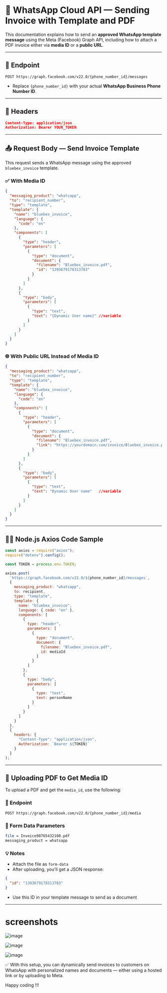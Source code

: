 # 📄 WhatsApp Cloud API — Sending Invoice with Template and PDF

This documentation explains how to send an **approved WhatsApp template message** using the Meta (Facebook) Graph API, including how to attach a PDF invoice either via **media ID** or a **public URL**.

---

## 📌 Endpoint

```http
POST https://graph.facebook.com/v22.0/{phone_number_id}/messages
```

- Replace `{phone_number_id}` with your actual **WhatsApp Business Phone Number ID**.

---

## 🧾 Headers

```json
Content-Type: application/json  
Authorization: Bearer YOUR_TOKEN
```

---

## 📤 Request Body — Send Invoice Template

This request sends a WhatsApp message using the approved `bluebex_invoice` template.

### ✅ With Media ID
```json
{
  "messaging_product": "whatsapp",
  "to": "recipient_number",
  "type": "template",
  "template": {
    "name": "bluebex_invoice",
    "language": {
      "code": "en"
    },
    "components": [
      {
        "type": "header",
        "parameters": [
          {
            "type": "document",
            "document": {
              "filename": "Bluebex_invoice.pdf",
              "id": "1393679178313783"
            }
          }
        ]
      },
      {
        "type": "body",
        "parameters": [
          {
            "type": "text",
            "text": "{Dynamic User name}" //variable
          }
        ]
      }
    ]
  }
}
```

### 🌐 With Public URL Instead of Media ID
```json
{
  "messaging_product": "whatsapp",
  "to": "recipient_number",
  "type": "template",
  "template": {
    "name": "bluebex_invoice",
    "language": {
      "code": "en"
    },
    "components": [
      {
        "type": "header",
        "parameters": [
          {
            "type": "document",
            "document": {
              "filename": "Bluebex_invoice.pdf",
              "link": "https://yourdomain.com/invoice/Bluebex_invoice.pdf"
            }
          }
        ]
      },
      {
        "type": "body",
        "parameters": [
          {
            "type": "text",
            "text": "Dynamic User name"   //variable
          }
        ]
      }
    ]
  }
}
```

---

## 🧑‍💻 Node.js Axios Code Sample

```js
const axios = require("axios");
require("dotenv").config();

const TOKEN = process.env.TOKEN;

axios.post(
  `https://graph.facebook.com/v22.0/${phone_number_id}/messages`,
  {
    messaging_product: "whatsapp",
    to: recipient,
    type: "template",
    template: {
      name: "bluebex_invoice",
      language: { code: "en" },
      components: [
        {
          type: "header",
          parameters: [
            {
              type: "document",
              document: {
                filename: "Bluebex_invoice.pdf",
                id: mediaId
              }
            }
          ]
        },
        {
          type: "body",
          parameters: [
            {
              type: "text",
              text: personName
            }
          ]
        }
      ]
    }
  },
  {
    headers: {
      "Content-Type": "application/json",
      Authorization: `Bearer ${TOKEN}`
    }
  }
);

```

---

## 📎 Uploading PDF to Get Media ID

To upload a PDF and get the `media_id`, use the following:

### 🔗 Endpoint
```http
POST https://graph.facebook.com/v22.0/{phone_number_id}/media
```

### 🧾 Form Data Parameters
```bash
file = Invoice98765432108.pdf
messaging_product = whatsapp
```

### 💡 Notes
- Attach the file as `form-data`
- After uploading, you'll get a JSON response:
```json
{
  "id": "1393679178313783"
}
```
- Use this ID in your template message to send as a document

---
# screenshots
![image](https://github.com/user-attachments/assets/98e9cac0-d2ae-4ae4-a576-90e0a8199c9f)

![image](https://github.com/user-attachments/assets/8510a2bf-4320-4e34-aaf2-993e5bd1ca78)

![image](https://github.com/user-attachments/assets/45f496b6-9350-4ea0-b1bc-055bca55c8dc)

✅ With this setup, you can dynamically send invoices to customers on WhatsApp with personalized names and documents — either using a hosted link or by uploading to Meta.

Happy coding !!!

